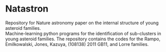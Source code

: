 # Natastron
Repository for Nature astronomy paper on the internal structure of young asteroid families.  
Machine-learning python programs for the identification of sub-clusters in young asteroid families.
The repository contains the codes for the Rampo, Emilkowalski, Jones, Kazuya, (108138) 2011 GB11, and Lorre families.
